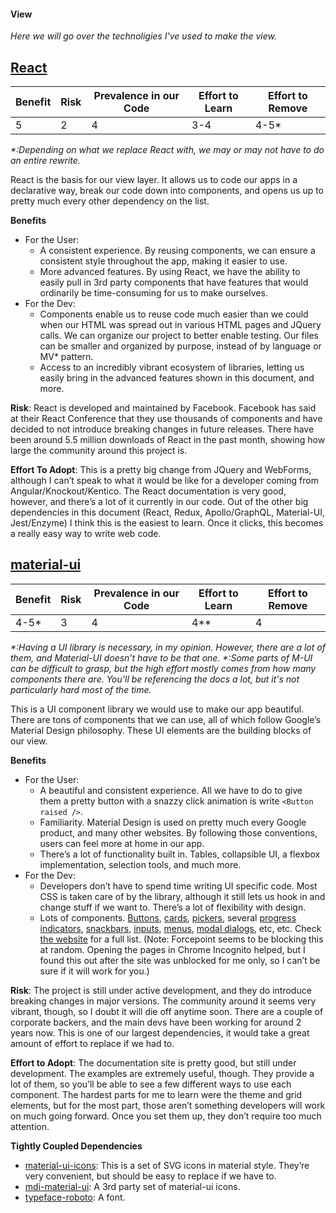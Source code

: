 #### View

_Here we will go over the technoligies I've used to make the view._

## [React](https://reactjs.org/)

| Benefit | Risk | Prevalence in our Code | Effort to Learn | Effort to Remove |
| ------- | ---- | ---------------------- | --------------- | ---------------- |
| 5       | 2    | 4                      | 3-4             | 4-5\*            |

_\*:Depending on what we replace React with, we may or may not have to do an entire rewrite._

React is the basis for our view layer. It allows us to code our apps in a declarative way, break our code down into components, and opens us up to pretty much every other dependency on the list.

**Benefits**

* For the User:
  * A consistent experience. By reusing components, we can ensure a consistent style throughout the app, making it easier to use.
  * More advanced features. By using React, we have the ability to easily pull in 3rd party components that have features that would ordinarily be time-consuming for us to make ourselves.
* For the Dev:
  * Components enable us to reuse code much easier than we could when our HTML was spread out in various HTML pages and JQuery calls. We can organize our project to better enable testing. Our files can be smaller and organized by purpose, instead of by language or MV\* pattern.
  * Access to an incredibly vibrant ecosystem of libraries, letting us easily bring in the advanced features shown in this document, and more.

**Risk**: React is developed and maintained by Facebook. Facebook has said at their React Conference that they use thousands of components and have decided to not introduce breaking changes in future releases. There have been around 5.5 million downloads of React in the past month, showing how large the community around this project is.

**Effort To Adopt**: This is a pretty big change from JQuery and WebForms, although I can’t speak to what it would be like for a developer coming from Angular/Knockout/Kentico. The React documentation is very good, however, and there’s a lot of it currently in our code. Out of the other big dependencies in this document (React, Redux, Apollo/GraphQL, Material-UI, Jest/Enzyme) I think this is the easiest to learn. Once it clicks, this becomes a really easy way to write web code.

## [material-ui](https://material-ui-next.com/)

| Benefit | Risk | Prevalence in our Code | Effort to Learn | Effort to Remove |
| ------- | ---- | ---------------------- | --------------- | ---------------- |
| 4-5\*   | 3    | 4                      | 4\*\*           | 4                |

*\*:Having a UI library is necessary, in my opinion. However, there are a lot of them, and Material-UI doesn’t have to be that one.*
_\*:Some parts of M-UI can be difficult to grasp, but the high effort mostly comes from how many components there are. You'll be referencing the docs a lot, but it's not particularly hard most of the time._

This is a UI component library we would use to make our app beautiful. There are tons of components that we can use, all of which follow Google’s Material Design philosophy. These UI elements are the building blocks of our view.

**Benefits**

* For the User:
  * A beautiful and consistent experience. All we have to do to give them a pretty button with a snazzy click animation is write `<Button raised />`.
  * Familiarity. Material Design is used on pretty much every Google product, and many other websites. By following those conventions, users can feel more at home in our app.
  * There’s a lot of functionality built in. Tables, collapsible UI, a flexbox implementation, selection tools, and much more.
* For the Dev:
  * Developers don’t have to spend time writing UI specific code. Most CSS is taken care of by the library, although it still lets us hook in and change stuff if we want to. There’s a lot of flexibility with design.
  * Lots of components. [Buttons](https://material-ui-next.com/demos/buttons/), [cards](https://material-ui-next.com/demos/cards/), [pickers](https://material-ui-next.com/demos/pickers/), several [progress indicators](https://material-ui-next.com/demos/progress/), [snackbars](https://material-ui-next.com/demos/snackbars/), [inputs](https://material-ui-next.com/demos/text-fields/), [menus](https://material-ui-next.com/demos/menus/), [modal dialogs](https://material-ui-next.com/demos/modals/), etc, etc. Check [the website](https://material-ui-next.com/getting-started/supported-components/) for a full list. (Note: Forcepoint seems to be blocking this at random. Opening the pages in Chrome Incognito helped, but I found this out after the site was unblocked for me only, so I can’t be sure if it will work for you.)

**Risk**: The project is still under active development, and they do introduce breaking changes in major versions. The community around it seems very vibrant, though, so I doubt it will die off anytime soon. There are a couple of corporate backers, and the main devs have been working for around 2 years now. This is one of our largest dependencies, it would take a great amount of effort to replace if we had to.

**Effort to Adopt**: The documentation site is pretty good, but still under development. The examples are extremely useful, though. They provide a lot of them, so you’ll be able to see a few different ways to use each component. The hardest parts for me to learn were the theme and grid elements, but for the most part, those aren’t something developers will work on much going forward. Once you set them up, they don’t require too much attention.

**Tightly Coupled Dependencies**

* [material-ui-icons](https://www.npmjs.com/package/material-ui-icons): This is a set of SVG icons in material style. They’re very convenient, but should be easy to replace if we have to.
* [mdi-material-ui](https://www.npmjs.com/package/mdi-material-ui): A 3rd party set of material-ui icons.
* [typeface-roboto](https://www.npmjs.com/package/typeface-roboto): A font.
